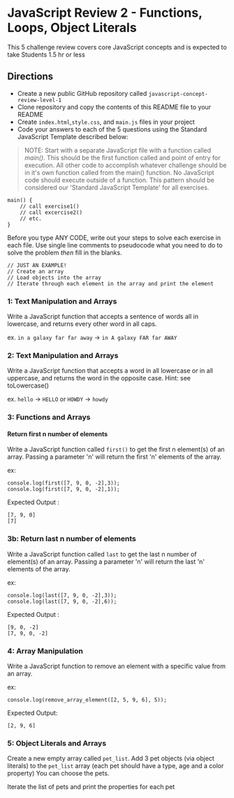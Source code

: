 # JavaScript Review 2 - Functions, Loops, Object Literals
This 5 challenge review covers core JavaScript concepts and is expected to take Students 1.5 hr or less

## Directions
* Create a new public GitHub repository called `javascript-concept-review-level-1`
* Clone repository and copy the contents of this README file to your README 
* Create `index.html`,`style.css`, and `main.js` files in your project
* Code your answers to each of the 5 questions using the Standard JavaScript Template described below:

> NOTE: Start with a separate JavaScript file with a function called *main()*. This should be the first function called and point of entry for execution. All other code to accomplish whatever challenge should be in it's own function called from the main() function. No JavaScript code should execute outside of a function. This pattern should be considered our 'Standard JavaScript Template' for all exercises.
```
main() {
    // call exercise1()
    // call excercise2()
    // etc.
}
```
Before you type ANY CODE, write out your steps to solve each exercise in each file. Use single line comments to pseudocode what you need to do to solve the problem *then* fill in the blanks.
```
// JUST AN EXAMPLE!
// Create an array
// Load objects into the array
// Iterate through each element in the array and print the element
```

### 1: Text Manipulation and Arrays
Write a JavaScript function that accepts a sentence of words all in lowercase, and returns every other word in all caps.  

ex. ```in a galaxy far far away``` -> ```in A galaxy FAR far AWAY```

### 2: Text Manipulation and Arrays
Write a JavaScript function that accepts a word in all lowercase or in all uppercase, and returns the word in the opposite case. Hint: see toLowercase()

ex. ```hello``` -> ```HELLO``` or ```HOWDY``` -> ```howdy```

### 3: Functions and Arrays

#### Return first n number of elements

Write a JavaScript function called `first()` to get the first n element(s) of an array. Passing a parameter 'n' will return the first 'n' elements of the array.

ex: 
```
console.log(first([7, 9, 0, -2],3));
console.log(first([7, 9, 0, -2],1));
```
Expected Output : 
```
[7, 9, 0] 
[7] 
```
### 3b: Return last n number of elements

Write a JavaScript function called `last` to get the last n number of element(s) of an array. Passing a parameter 'n' will return the last 'n' elements of the array.

ex:
```
console.log(last([7, 9, 0, -2],3)); 
console.log(last([7, 9, 0, -2],6));
```
Expected Output : 
```
[9, 0, -2] 
[7, 9, 0, -2]
```
### 4: Array Manipulation
Write a JavaScript function to remove an element with a specific value from an array.

ex:
```
console.log(remove_array_element([2, 5, 9, 6], 5));
```
Expected Output:
```
[2, 9, 6]
```

### 5: Object Literals and Arrays
Create a new empty array called ```pet_list```. Add 3 pet objects (via object literals) to the ```pet_list``` array (each pet should have a type, age and a color property) You can choose the pets.

Iterate the list of pets and print the properties for each pet
